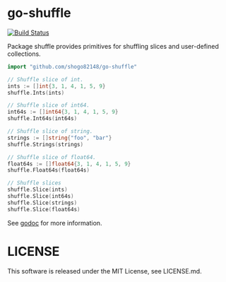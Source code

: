 go-shuffle
=====

[![Build Status](https://travis-ci.org/shogo82148/go-shuffle.svg?branch=master)](https://travis-ci.org/shogo82148/go-shuffle)

Package shuffle provides primitives for shuffling slices and user-defined collections.

``` go
import "github.com/shogo82148/go-shuffle"

// Shuffle slice of int.
ints := []int{3, 1, 4, 1, 5, 9}
shuffle.Ints(ints)

// Shuffle slice of int64.
int64s := []int64{3, 1, 4, 1, 5, 9}
shuffle.Int64s(int64s)

// Shuffle slice of string.
strings := []string{"foo", "bar"}
shuffle.Strings(strings)

// Shuffle slice of float64.
float64s := []float64{3, 1, 4, 1, 5, 9}
shuffle.Float64s(float64s)

// Shuffle slices
shuffle.Slice(ints)
shuffle.Slice(int64s)
shuffle.Slice(strings)
shuffle.Slice(float64s)
```

See [godoc](https://godoc.org/github.com/shogo82148/go-shuffle) for more information.

# LICENSE

This software is released under the MIT License, see LICENSE.md.
